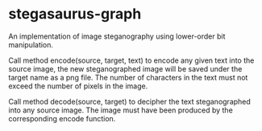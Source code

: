 # stegasaurus-graph
An implementation of image steganography using lower-order bit manipulation.

Call method encode(source, target, text) to encode any given text into the source image, the new steganographed image will be saved under the target name as a png file. The number of characters in the text must not exceed the number of pixels in the image.

Call method decode(source, target) to decipher the text steganographed into any source image. The image must have been produced by the corresponding encode function.
